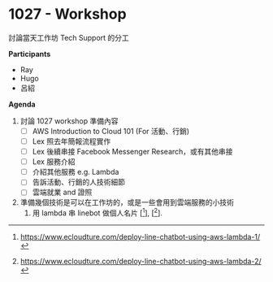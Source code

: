 # 1027 - Workshop 

討論當天工作坊 Tech Support 的分工

**Participants**
- Ray
- Hugo
- 呂紹

**Agenda**
1. 討論 1027 workshop 準備內容
   - [ ]  AWS Introduction to Cloud 101 (For 活動、行銷)
   - [ ] Lex 照去年簡報流程實作
   - [ ] Lex 後續串接 Facebook Messenger Research，或有其他串接
   - [ ] Lex 服務介紹
   - [ ] 介紹其他服務 e.g. Lambda
   - [ ] 告訴活動、行銷的人技術細節
   - [ ] 雲端就業 and 證照
2. 準備幾個技術是可以在工作坊的，或是一些會用到雲端服務的小技術
   1. 用 lambda 串 linebot 做個人名片 [[^1]], [[^2]].

[^1]: https://www.ecloudture.com/deploy-line-chatbot-using-aws-lambda-1/
[^2]: https://www.ecloudture.com/deploy-line-chatbot-using-aws-lambda-2/

